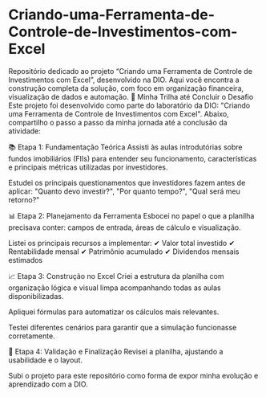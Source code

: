 # Criando-uma-Ferramenta-de-Controle-de-Investimentos-com-Excel
Repositório dedicado ao projeto “Criando uma Ferramenta de Controle de Investimentos com Excel”, desenvolvido na DIO. Aqui você encontra a construção completa da solução, com foco em organização financeira, visualização de dados e automação.
🚀 Minha Trilha até Concluir o Desafio
Este projeto foi desenvolvido como parte do laboratório da DIO: "Criando uma Ferramenta de Controle de Investimentos com Excel". Abaixo, compartilho o passo a passo da minha jornada até a conclusão da atividade:

📚 Etapa 1: Fundamentação Teórica
Assisti às aulas introdutórias sobre fundos imobiliários (FIIs) para entender seu funcionamento, características e principais métricas utilizadas por investidores.

Estudei os principais questionamentos que investidores fazem antes de aplicar:
"Quanto devo investir?", "Por quanto tempo?", "Qual será meu retorno?"

📊 Etapa 2: Planejamento da Ferramenta
Esbocei no papel o que a planilha precisava conter: campos de entrada, áreas de cálculo e visualização.

Listei os principais recursos a implementar:
✔ Valor total investido
✔ Rentabilidade mensal
✔ Patrimônio acumulado
✔ Dividendos mensais estimados

📈 Etapa 3: Construção no Excel
Criei a estrutura da planilha com organização lógica e visual limpa acompanhando todas as aulas disponibilizadas.

Apliquei fórmulas para automatizar os cálculos mais relevantes.

Testei diferentes cenários para garantir que a simulação funcionasse corretamente.

🎯 Etapa 4: Validação e Finalização
Revisei a planilha, ajustando a usabilidade e o layout.

Subi o projeto para este repositório como forma de expor minha evolução e aprendizado com a DIO.

